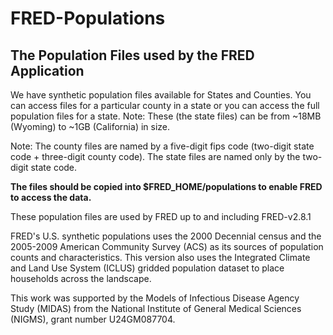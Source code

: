# FRED-Populations
## The Population Files used by the FRED Application

We have synthetic population files available for States and Counties. You can access files for a particular county in a state or you can access the full population files for a state. Note: These (the state files) can be from ~18MB (Wyoming) to ~1GB (California) in size.

Note: The county files are named by a five-digit fips code (two-digit state code + three-digit county code). The state files  are named only by the two-digit state code.

**The files should be copied into $FRED_HOME/populations to enable FRED to access the data.**

These population files are used by FRED up to and including FRED-v2.8.1

FRED's U.S. synthetic populations uses the 2000 Decennial census and the 2005-2009 American Community Survey (ACS) as its sources of population counts and characteristics. This version also uses the Integrated Climate and Land Use System (ICLUS) gridded population dataset to place households across the landscape.

This work was supported by the Models of Infectious Disease Agency Study (MIDAS) from the National Institute of General Medical Sciences (NIGMS), grant number U24GM087704.
